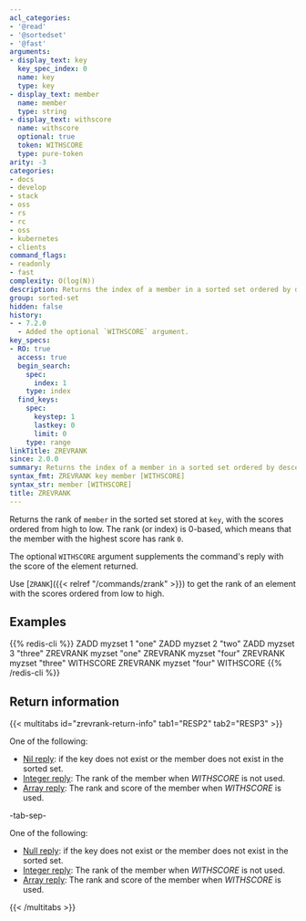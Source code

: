 ```yaml
---
acl_categories:
- '@read'
- '@sortedset'
- '@fast'
arguments:
- display_text: key
  key_spec_index: 0
  name: key
  type: key
- display_text: member
  name: member
  type: string
- display_text: withscore
  name: withscore
  optional: true
  token: WITHSCORE
  type: pure-token
arity: -3
categories:
- docs
- develop
- stack
- oss
- rs
- rc
- oss
- kubernetes
- clients
command_flags:
- readonly
- fast
complexity: O(log(N))
description: Returns the index of a member in a sorted set ordered by descending scores.
group: sorted-set
hidden: false
history:
- - 7.2.0
  - Added the optional `WITHSCORE` argument.
key_specs:
- RO: true
  access: true
  begin_search:
    spec:
      index: 1
    type: index
  find_keys:
    spec:
      keystep: 1
      lastkey: 0
      limit: 0
    type: range
linkTitle: ZREVRANK
since: 2.0.0
summary: Returns the index of a member in a sorted set ordered by descending scores.
syntax_fmt: ZREVRANK key member [WITHSCORE]
syntax_str: member [WITHSCORE]
title: ZREVRANK
---
```

Returns the rank of `member` in the sorted set stored at `key`, with the scores
ordered from high to low.
The rank (or index) is 0-based, which means that the member with the highest
score has rank `0`.

The optional `WITHSCORE` argument supplements the command's reply with the score of the element returned.

Use [`ZRANK`]({{< relref "/commands/zrank" >}}) to get the rank of an element with the scores ordered from low to
high.

## Examples

{{% redis-cli %}}
ZADD myzset 1 "one"
ZADD myzset 2 "two"
ZADD myzset 3 "three"
ZREVRANK myzset "one"
ZREVRANK myzset "four"
ZREVRANK myzset "three" WITHSCORE
ZREVRANK myzset "four" WITHSCORE
{{% /redis-cli %}}

## Return information

{{< multitabs id="zrevrank-return-info" 
    tab1="RESP2" 
    tab2="RESP3" >}}

One of the following:
* [Nil reply](../../develop/reference/protocol-spec#bulk-strings): if the key does not exist or the member does not exist in the sorted set.
* [Integer reply](../../develop/reference/protocol-spec#integers): The rank of the member when _WITHSCORE_ is not used.
* [Array reply](../../develop/reference/protocol-spec#arrays): The rank and score of the member when _WITHSCORE_ is used.

-tab-sep-

One of the following:
* [Null reply](../../develop/reference/protocol-spec#nulls): if the key does not exist or the member does not exist in the sorted set.
* [Integer reply](../../develop/reference/protocol-spec#integers): The rank of the member when _WITHSCORE_ is not used.
* [Array reply](../../develop/reference/protocol-spec#arrays): The rank and score of the member when _WITHSCORE_ is used.

{{< /multitabs >}}
